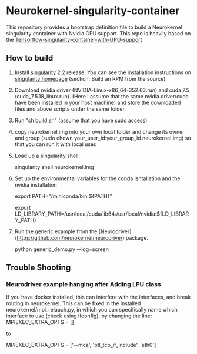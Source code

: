 # Neurokernel-singularity-container
This repository provides a bootstrap definition file to build a Neurokernel singularity container with Nvidia GPU support. This repo is heavily based on the [Tensorflow-singularity-container-with-GPU-support](https://github.com/jdongca2003/Tensorflow-singularity-container-with-GPU-support)

## How to build
 1. Install [singularity](http://singularity.lbl.gov/all-releases) 2.2 release. You can see the installation instructions on [singularity homepage](http://singularity.lbl.gov/install-linux) (section: Build an RPM from the source).
 2. Download nvidia driver (NVIDIA-Linux-x86_64-352.63.run) and cuda 7.5 (cuda_7.5.18_linux.run). (Here I assume that the same nvidia driver/cuda have been installed in your host machine) and store the downloaded files and above scripts under the same folder.

 3. Run "sh build.sh" (assume that you have sudo access) 

 5. copy neurokernel.img into your own local folder and change its owner and group (sudo chown your_user_id:your_group_id neurokernel.img) so that you can run it with local user.

 6. Load up a singularity shell:

    singularity shell neurokernel.img 

 7. Set up the environmental variables for the conda isntallation and the nvidia installation


    export PATH="/miniconda/bin:${PATH}"

    export LD_LIBRARY_PATH=/usr/local/cuda/lib64:/usr/local/nvidia:${LD_LIBRARY_PATH}
 
 8. Run the generic example from the [Neurodriver] (https://github.com/neurokernel/neurodriver) package.

    python generic_demo.py --log=screen
 

## Trouble Shooting

### Neurodriver example hanging after Adding LPU class

If you have docker installed, this can interfere with the interfaces, and break routing in neurokernel.
This can be fixed in the installed neurokernel/mpi_relauch.py, in which you can specifically name which interface to use (check using ifconfig), by changing the line:
MPIEXEC_EXTRA_OPTS = []

to

MPIEXEC_EXTRA_OPTS = ['--mca', 'btl_tcp_if_include', 'eth0'] 





